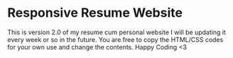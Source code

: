 # Responsive Resume Website
This is version 2.0 of my resume cum personal website I will be updating it every week or so in the future.
You are free to copy the HTML/CSS codes for your own use and change the contents.
Happy Coding <3
